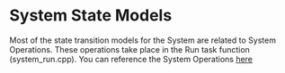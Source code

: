 # System State Models
Most of the state transition models for the System are related to System Operations.  These operations take place in the Run task function (system_run.cpp).  You can reference the System Operations [here](./system_operations.md)



